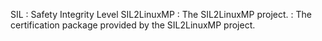 SIL
  : Safety Integrity Level
SIL2LinuxMP
  : The SIL2LinuxMP project.
  : The certification package provided by the SIL2LinuxMP project.